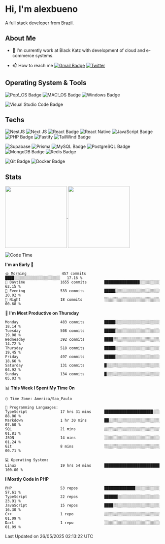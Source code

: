 # Hi, I'm alexbueno

A full stack developer from Brazil.

## About Me

- 🌱 I’m currently work at Black Katz with development of cloud and e-commerce systems.

- 📫 How to reach me [![Gmail Badge](https://img.shields.io/badge/-gmail-c14438?style=for-the-badge&logo=Gmail&logoColor=ffffff)](mailto:alexsandrofbueno@gmail.com) [![Twitter](https://img.shields.io/badge/twitter-1DA1F2.svg?style=for-the-badge&logo=twitter&logoColor=ffffff)](https://twitter.com/Alex_Bueno_7)

## Operating System & Tools

![Pop!_OS Badge](https://img.shields.io/badge/Pop!__OS-48B9C7?logo=popos&logoColor=fff&style=flat)
![MAC!_OS Badge](https://img.shields.io/badge/macOS-000000?style=flat&logo=apple&logoColor=white)
![Windows Badge](https://img.shields.io/badge/Windows-0078D6?logo=windows&logoColor=fff&style=flat)

![Visual Studio Code Badge](https://img.shields.io/badge/Visual%20Studio%20Code-007ACC?logo=visualstudiocode&logoColor=fff&style=flat)

## Techs

![NestJS](https://img.shields.io/badge/nestjs-%23E0234E.svg?style=flat&logo=nestjs&logoColor=white)
![Next JS](https://img.shields.io/badge/Next-black?style=flat&logo=next.js&logoColor=white)
![React Badge](https://img.shields.io/badge/React-61DAFB?logo=react&logoColor=000&style=flat)
![React Native](https://img.shields.io/badge/react_native-%2320232a.svg?style=flat&logo=react&logoColor=%2361DAFB)
![JavaScript Badge](https://img.shields.io/badge/JavaScript-F7DF1E?logo=javascript&logoColor=000&style=flat)
![PHP Badge](https://img.shields.io/badge/PHP-777BB4?logo=php&logoColor=fff&style=flat)
![Fastify](https://img.shields.io/badge/fastify-%23000000.svg?style=flat&logo=fastify&logoColor=white)
![TailWind Badge](https://img.shields.io/badge/Tailwind_CSS-06B6D4?style=flat&logo=tailwind-css&logoColor=white)

![Supabase](https://img.shields.io/badge/Supabase-3ECF8E?style=flat&logo=supabase&logoColor=white)
![Prisma](https://img.shields.io/badge/Prisma-3982CE?style=flat&logo=Prisma&logoColor=white)
![MySQL Badge](https://img.shields.io/badge/MySQL-4479A1?logo=mysql&logoColor=fff&style=flat)
![PostgreSQL Badge](https://img.shields.io/badge/PostgreSQL-4169E1?logo=postgresql&logoColor=fff&style=flat)
![MongoDB Badge](https://img.shields.io/badge/MongoDB-47A248?logo=mongodb&logoColor=fff&style=flat)
![Redis Badge](https://img.shields.io/badge/Redis-DC382D?logo=redis&logoColor=fff&style=flat)

![Git Badge](https://img.shields.io/badge/Git-F05032?logo=git&logoColor=fff&style=flat)
![Docker Badge](https://img.shields.io/badge/Docker-2496ED?logo=docker&logoColor=fff&style=flat)


## Stats

<a href="https://github.com/anuraghazra/github-readme-stats">
  <img height=200 align="center" src="https://github-readme-stats.vercel.app/api?username=alexbueno7&theme=dark" />
</a>
<a href="https://github.com/anuraghazra/convoychat">
  <img height=200 align="center" src="https://github-readme-stats.vercel.app/api/top-langs?username=alexbueno7&layout=compact&langs_count=8&card_width=320&theme=dark" />
</a>

<!--START_SECTION:waka-->
![Code Time](http://img.shields.io/badge/Code%20Time-1%2C589%20hrs%2049%20mins-blue)

**I'm an Early 🐤** 

```text
🌞 Morning                457 commits         ████░░░░░░░░░░░░░░░░░░░░░   17.16 % 
🌆 Daytime                1655 commits        ████████████████░░░░░░░░░   62.15 % 
🌃 Evening                533 commits         █████░░░░░░░░░░░░░░░░░░░░   20.02 % 
🌙 Night                  18 commits          ░░░░░░░░░░░░░░░░░░░░░░░░░   00.68 % 
```
📅 **I'm Most Productive on Thursday** 

```text
Monday                   483 commits         █████░░░░░░░░░░░░░░░░░░░░   18.14 % 
Tuesday                  508 commits         █████░░░░░░░░░░░░░░░░░░░░   19.08 % 
Wednesday                392 commits         ████░░░░░░░░░░░░░░░░░░░░░   14.72 % 
Thursday                 518 commits         █████░░░░░░░░░░░░░░░░░░░░   19.45 % 
Friday                   497 commits         █████░░░░░░░░░░░░░░░░░░░░   18.66 % 
Saturday                 131 commits         █░░░░░░░░░░░░░░░░░░░░░░░░   04.92 % 
Sunday                   134 commits         █░░░░░░░░░░░░░░░░░░░░░░░░   05.03 % 
```


📊 **This Week I Spent My Time On** 

```text
🕑︎ Time Zone: America/Sao_Paulo

💬 Programming Languages: 
TypeScript               17 hrs 31 mins      ██████████████████████░░░   88.06 % 
Markdown                 1 hr 30 mins        ██░░░░░░░░░░░░░░░░░░░░░░░   07.60 % 
SQL                      21 mins             ░░░░░░░░░░░░░░░░░░░░░░░░░   01.81 % 
JSON                     14 mins             ░░░░░░░░░░░░░░░░░░░░░░░░░   01.24 % 
Git                      8 mins              ░░░░░░░░░░░░░░░░░░░░░░░░░   00.71 % 

💻 Operating System: 
Linux                    19 hrs 54 mins      █████████████████████████   100.00 % 
```

**I Mostly Code in PHP** 

```text
PHP                      53 repos            ██████████████░░░░░░░░░░░   57.61 % 
TypeScript               22 repos            ██████░░░░░░░░░░░░░░░░░░░   23.91 % 
JavaScript               15 repos            ████░░░░░░░░░░░░░░░░░░░░░   16.30 % 
C++                      1 repo              ░░░░░░░░░░░░░░░░░░░░░░░░░   01.09 % 
Dart                     1 repo              ░░░░░░░░░░░░░░░░░░░░░░░░░   01.09 % 
```




 Last Updated on 26/05/2025 02:13:22 UTC
<!--END_SECTION:waka-->
